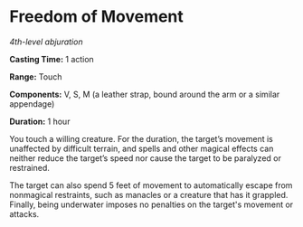 <title>Freedom of Movement</title>

# Freedom of Movement

_4th-level abjuration_

**Casting Time:** 1 action

**Range:** Touch

**Components:** V, S, M (a leather strap, bound around the arm or a similar appendage)

**Duration:** 1 hour

You touch a willing creature. For the
duration, the target’s movement is unaffected
by difficult terrain, and spells and other
magical effects can neither reduce the
target’s speed nor cause the target to be
paralyzed or restrained.

The target can also spend 5 feet of movement
to automatically escape from nonmagical
restraints, such as manacles or a creature
that has it grappled. Finally, being
underwater imposes no penalties on the
target's movement or attacks.



